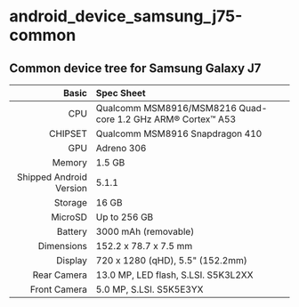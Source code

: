 # android_device_samsung_j75-common

## Common device tree for Samsung Galaxy J7

Basic   | Spec Sheet
-------:|:-------------------------
CPU     | Qualcomm MSM8916/MSM8216 Quad-core 1.2 GHz ARM® Cortex™ A53
CHIPSET | Qualcomm MSM8916 Snapdragon 410
GPU     | Adreno 306
Memory  | 1.5 GB
Shipped Android Version | 5.1.1
Storage | 16 GB
MicroSD | Up to 256 GB
Battery | 3000 mAh (removable)
Dimensions | 152.2 x 78.7 x 7.5 mm
Display | 720 x 1280 (qHD), 5.5" (152.2mm)
Rear Camera  | 13.0 MP, LED flash, S.LSI. S5K3L2XX
Front Camera | 5.0 MP, S.LSI. S5K5E3YX
